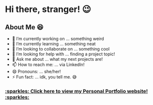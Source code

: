 # Hi there, stranger! :wink:

## About Me :laughing:

- 🔭 I’m currently working on ... something weird
- 🌱 I’m currently learning ...   something neat
- 👯 I’m looking to collaborate on ... something cool
- 🤔 I’m looking for help with ... finding a project topic!
- 💬 Ask me about ... what my next projects are!
- 📫 How to reach me: ... via LinkedIn!
- 😄 Pronouns: ... she/her!
- ⚡ Fun fact: ... idk, you tell me. :sweat_smile:

<html>
 <body>
  <h3> <a href = "sni.netlify.app/">:sparkles: Click here to view my Personal Portfolio website! :sparkles: </a></h3>

 </body>
 </html>
